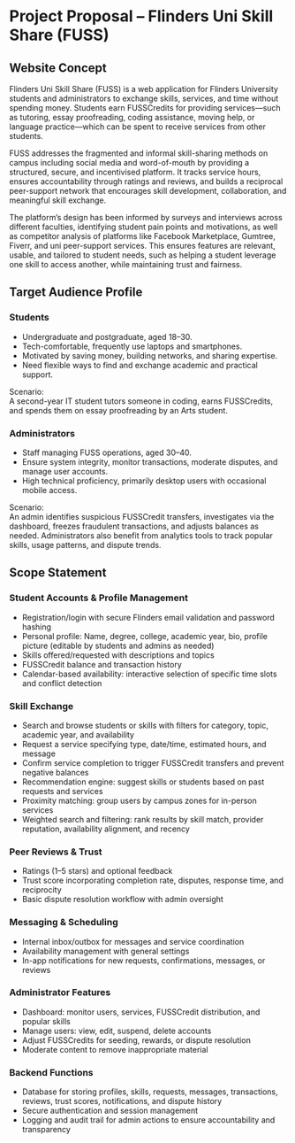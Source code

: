 # Project Proposal – Flinders Uni Skill Share (FUSS)

## Website Concept

Flinders Uni Skill Share (FUSS) is a web application for Flinders University students and administrators to exchange skills, services, and time without spending money. Students earn FUSSCredits for providing services—such as tutoring, essay proofreading, coding assistance, moving help, or language practice—which can be spent to receive services from other students.

FUSS addresses the fragmented and informal skill-sharing methods on campus including social media and word-of-mouth by providing a structured, secure, and incentivised platform. It tracks service hours, ensures accountability through ratings and reviews, and builds a reciprocal peer-support network that encourages skill development, collaboration, and meaningful skill exchange.

The platform’s design has been informed by surveys and interviews across different faculties, identifying student pain points and motivations, as well as competitor analysis of platforms like Facebook Marketplace, Gumtree, Fiverr, and uni peer-support services. This ensures features are relevant, usable, and tailored to student needs, such as helping a student leverage one skill to access another, while maintaining trust and fairness.

## Target Audience Profile

### Students
- Undergraduate and postgraduate, aged 18–30.
- Tech-comfortable, frequently use laptops and smartphones.
- Motivated by saving money, building networks, and sharing expertise.
- Need flexible ways to find and exchange academic and practical support.

Scenario:  
A second-year IT student tutors someone in coding, earns FUSSCredits, and spends them on essay proofreading by an Arts student.

### Administrators
- Staff managing FUSS operations, aged 30–40.
- Ensure system integrity, monitor transactions, moderate disputes, and manage user accounts.
- High technical proficiency, primarily desktop users with occasional mobile access.

Scenario:  
An admin identifies suspicious FUSSCredit transfers, investigates via the dashboard, freezes fraudulent transactions, and adjusts balances as needed. Administrators also benefit from analytics tools to track popular skills, usage patterns, and dispute trends.

## Scope Statement

### Student Accounts & Profile Management
- Registration/login with secure Flinders email validation and password hashing
- Personal profile: Name, degree, college, academic year, bio, profile picture (editable by students and admins as needed)
- Skills offered/requested with descriptions and topics
- FUSSCredit balance and transaction history
- Calendar-based availability: interactive selection of specific time slots and conflict detection

### Skill Exchange
- Search and browse students or skills with filters for category, topic, academic year, and availability
- Request a service specifying type, date/time, estimated hours, and message
- Confirm service completion to trigger FUSSCredit transfers and prevent negative balances
- Recommendation engine: suggest skills or students based on past requests and services
- Proximity matching: group users by campus zones for in-person services
- Weighted search and filtering: rank results by skill match, provider reputation, availability alignment, and recency

### Peer Reviews & Trust
- Ratings (1–5 stars) and optional feedback
- Trust score incorporating completion rate, disputes, response time, and reciprocity
- Basic dispute resolution workflow with admin oversight

### Messaging & Scheduling
- Internal inbox/outbox for messages and service coordination
- Availability management with general settings
- In-app notifications for new requests, confirmations, messages, or reviews

### Administrator Features
- Dashboard: monitor users, services, FUSSCredit distribution, and popular skills
- Manage users: view, edit, suspend, delete accounts
- Adjust FUSSCredits for seeding, rewards, or dispute resolution
- Moderate content to remove inappropriate material

### Backend Functions
- Database for storing profiles, skills, requests, messages, transactions, reviews, trust scores, notifications, and dispute history
- Secure authentication and session management
- Logging and audit trail for admin actions to ensure accountability and transparency
